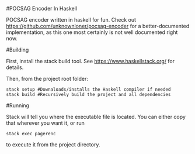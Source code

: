 #POCSAG Encoder In Haskell

POCSAG encoder written in haskell for fun. Check out
https://github.com/unknownloner/pocsag-encoder for a better-documented
implementation, as this one most certainly is not well documented right now.

#Building

First, install the stack build tool. See https://www.haskellstack.org/ for
details.

Then, from the project root folder:

    stack setup #Downaloads/installs the Haskell compiler if needed
    stack build #Recursively build the project and all dependencies


#Running

Stack will tell you where the executable file is located. You can either copy
that wherever you want it, or run

    stack exec pagerenc

to execute it from the project directory.

